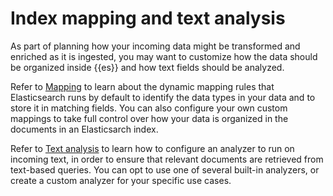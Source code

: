 # Index mapping and text analysis

As part of planning how your incoming data might be transformed and enriched as it is ingested, you may want to customize how the data should be organized inside {{es}} and how text fields should be analyzed.

Refer to [Mapping](/manage-data/data-store/mapping.md) to learn about the dynamic mapping rules that Elasticsearch runs by default to identify the data types in your data and to store it in matching fields. You can also configure your own custom mappings to take full control over how your data is organized in the documents in an Elasticsarch index.

Refer to [Text analysis](/manage-data/data-store/text-analysis.md) to learn how to configure an analyzer to run on incoming text, in order to ensure that relevant documents are retrieved from text-based queries. You can opt to use one of several built-in analyzers, or create a custom analyzer for your specific use cases.
